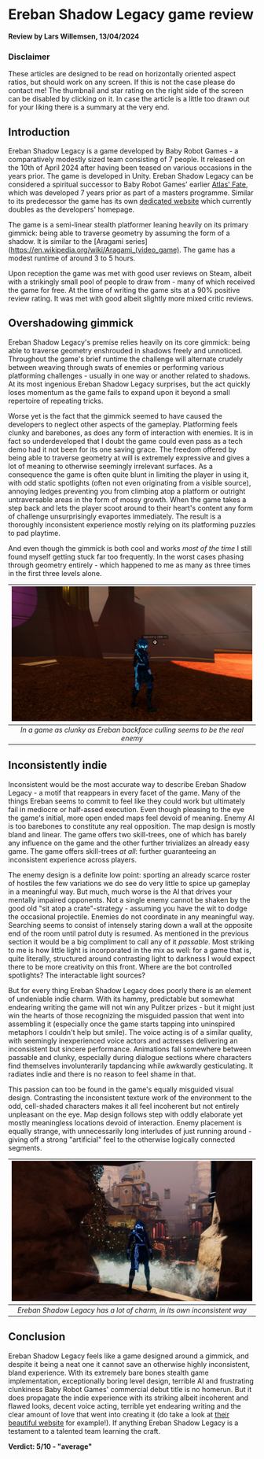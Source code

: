 
# Ereban Shadow Legacy game review
**Review by Lars Willemsen, 13/04/2024**

### Disclaimer
These articles are designed to be read on horizontally oriented aspect ratios, but should work on any screen. If this is not the case please do contact me! The thumbnail and star rating on the right side of the screen can be disabled by clicking on it. In case the article is a little too drawn out for your liking there is a summary at the very end.

## Introduction

Ereban Shadow Legacy is a game developed by Baby Robot Games - a comparatively modestly sized team consisting of 7 people. It released on the 10th of April 2024 after having been teased on various occasions in the years prior. The game is developed in Unity. Ereban Shadow Legacy can be considered a spiritual successor to Baby Robot Games' earlier [Atlas' Fate](http://www.atlasfate.com/), which was developed 7 years prior as part of a masters programme. Similar to its predecessor the game has its own [dedicated website](https://www.ereban.com/) which currently doubles as the developers' homepage.

The game is a semi-linear stealth platformer leaning heavily on its primary gimmick: being able to traverse geometry by assuming the form of a shadow. It is similar to the [Aragami series](https://en.wikipedia.org/wiki/Aragami_(video_game). The game has a modest runtime of around 3 to 5 hours.

Upon reception the game was met with good user reviews on Steam, albeit with a strikingly small pool of people to draw from - many of which received the game for free. At the time of writing the game sits at a 90% positive review rating. It was met with good albeit slightly more mixed critic reviews.

## Overshadowing gimmick

Ereban Shadow Legacy's premise relies heavily on its core gimmick: being able to traverse geometry enshrouded in shadows freely and unnoticed. Throughout the game's brief runtime the challenge will alternate crudely between weaving through swats of enemies or performing various platforming challenges - usually in one way or another related to shadows. At its most ingenious Ereban Shadow Legacy surprises, but the act quickly loses momentum as the game fails to expand upon it beyond a small repertoire of repeating tricks.

Worse yet is the fact that the gimmick seemed to have caused the developers to neglect other aspects of the gameplay. Platforming feels clunky and barebones, as does any form of interaction with enemies. It is in fact so underdeveloped that I doubt the game could even pass as a tech demo had it not been for its one saving grace. The freedom offered by being able to traverse geometry at will is extremely expressive and gives a lot of meaning to otherwise seemingly irrelevant surfaces. As a consequence the game is often quite blunt in limiting the player in using it, with odd static spotlights (often not even originating from a visible source), annoying ledges preventing you from climbing atop a platform or outright untraversable areas in the form of mossy growth. When the game takes a step back and lets the player scoot around to their heart's content any form of challenge unsurprisingly evaportes immediately. The result is a thoroughly inconsistent experience mostly relying on its platforming puzzles to pad playtime.

And even though the gimmick is both cool and works *most of the time* I still found myself getting stuck far too frequently. In the worst cases phasing through geometry entirely - which happened to me as many as three times in the first three levels alone.


| ![Ereban](content/reviews/Ereban_Shadow_Legacy/stuck.jpg) |
| :--: |
| *In a game as clunky as Ereban backface culling seems to be the real enemy* |

## Inconsistently indie

Inconsistent would be the most accurate way to describe Ereban Shadow Legacy - a motif that reappears in every facet of the game. Many of the things Ereban seems to commit to feel like they could work but ultimately fail in mediocre or half-assed execution. Even though pleasing to the eye the game's initial, more open ended maps feel devoid of meaning. Enemy AI is too barebones to constitute any real opposition. The map design is mostly bland and linear. The game offers two skill-trees, one of which has barely any influence on the game and the other further trivializes an already easy game. The game offers skill-trees *at all*: further guaranteeing an inconsistent experience across players.

The enemy design is a definite low point: sporting an already scarce roster of hostiles the few variations we do see do very little to spice up gameplay in a meaningful way. But much, much worse is the AI that drives your mentally impaired opponents. Not a single enemy cannot be shaken by the good old "sit atop a crate"-strategy - assuming you have the wit to dodge the occasional projectile. Enemies do not coordinate in any meaningful way. Searching seems to consist of intensely staring down a wall at the opposite end of the room until patrol duty is resumed. As mentioned in the previous section it would be a big compliment to call any of it *passable*. Most striking to me is how little light is incorporated in the mix as well: for a game that is, quite literally, structured around contrasting light to darkness I would expect there to be more creativity on this front. Where are the bot controlled spotlights? The interactable light sources?

But for every thing Ereban Shadow Legacy does poorly there is an element of undeniable indie charm. With its hammy, predictable but somewhat endearing writing the game will not win any Pulitzer prizes - but it might just win the hearts of those recognizing the misguided passion that went into assembling it (especially once the game starts tapping into uninspired metaphors I couldn't help but smile). The voice acting is of a similar quality, with seemingly inexperienced voice actors and actresses delivering an inconsistent but sincere performance. Animations fall somewhere between passable and clunky, especially during dialogue sections where characters find themselves involunterarily tapdancing while awkwardly gesticulating. It radiates indie and there is no reason to feel shame in that.

This passion can too be found in the game's equally misguided visual design. Contrasting the inconsistent texture work of the environment to the odd, cell-shaded characters makes it all feel incoherent but not entirely unpleasant on the eye. Map design follows step with oddly elaborate yet mostly meaningless locations devoid of interaction. Enemy placement is equally strange, with unnecessarily long interludes of just running around - giving off a strong "artificial" feel to the otherwise logically connected segments.

| ![Ereban2](content/reviews/Ereban_Shadow_Legacy/strangelynice.jpg) |
| :--: |
| *Ereban Shadow Legacy has a lot of charm, in its own inconsistent way* |

## Conclusion

Ereban Shadow Legacy feels like a game designed around a gimmick, and despite it being a neat one it cannot save an otherwise highly inconsistent, bland experience. With its extremely bare bones stealth game implementation, exceptionally boring level design, terrible AI and frustrating clunkiness Baby Robot Games' commercial debut title is no homerun. But it does propagate the indie experience with its striking albeit incoherent and flawed looks, decent voice acting, terrible yet endearing writing and the clear amount of love that went into creating it (do take a look at [their beautiful website](https://www.ereban.com/) for example!). If anything Ereban Shadow Legacy is a testament to a talented team learning the craft.

**Verdict: 5/10 - "average"**